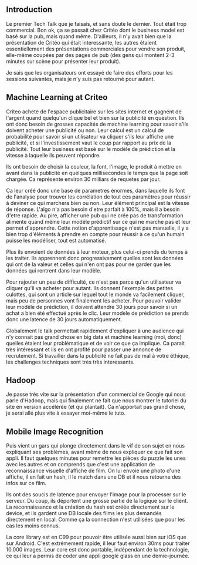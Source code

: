 ## Introduction

Le premier Tech Talk que je faisais, et sans doute le dernier. Tout était trop
commercial. Bon ok, ça se passait chez Critéo dont le business model est basé
sur la pub, mais quand même. D'ailleurs, il n'y avait bien que la présentation
de Critéo qui était interessante, les autres étaient essentiellement des
présentations commerciales pour vendre son produit, elle-même coupées par des
pages de pub (des gens qui montent 2-3 minutes sur scène pour présenter leur
produit).

Je sais que les organisateurs ont essayé de faire des efforts pour les sessions
suivantes, mais je n'y suis pas retourné pour autant.

## Machine Learning at Criteo

Criteo achete de l'espace publicitaire sur les sites internet et gagnent de
l'argent quand quelqu'un clique bel et bien sur la publicité en question. Ils
ont donc besoin de grosses capacités de machine learning pour savoir s'ils
doivent acheter une publicité ou non. Leur calcul est un calcul de probabilité
pour savoir si un utilisateur va cliquer s'ils leur affiche une publicité, et
si l'investissement vaut le coup par rapport au prix de la publicité. Tout leur
business est basé sur le modèle de prédiction et la vitesse à laquelle ils
peuvent répondre.

Ils ont besoin de choisir la couleur, la font, l'image, le produit à mettre en
avant dans la publicité en quelques millisecondes le temps que la page soit
chargée. Ca représente environ 30 milliars de requetes par jour.

Ca leur créé donc une base de parametres énormes, dans laquelle ils font de
l'analyse pour trouver les corrélation de tout ces paramètres pour réussir
à deviner ce qui marchera bien ou non. Leur élément principal est la vitesse de
réponse. L'algo n'a pas besoin d'etre parfait à 100%, mais il a besoin d'etre
rapide. Au pire, afficher une pub qui ne crée pas de transformation alimente
quand même leur modèle prédictif sur ce qui ne marche pas et leur permet
d'apprendre. Cette notion d'apprentissage n'est pas manuelle, il y a bien trop
d'éléments à prendre en compte pour réussir à ce qu'un humain puisse les
modéliser, tout est automatisé.

Plus ils envoient de données à leur moteur, plus celui-ci prends du temps à les
traiter. Ils apprennent donc progressivement quelles sont les données qui ont
de la valeur et celles qui n'en ont pas pour ne garder que les données qui
rentrent dans leur modèle.

Pour rajouter un peu de difficulté, ce n'est pas parce qu'un utilisateur va
cliquer qu'il va acheter pour autant. Ils donnent l'exemple des petites
culottes, qui sont un article sur lequel tout le monde va facilement cliquer,
mais peu de personnes vont finalement les acheter. Pour pouvoir valider leur
modèle de prédiction, il doivent attendre 30 jours pour savoir si un achat
a bien été effectué après le clic. Leur modèle de prédiction se prends donc une
latence de 30 jours automatiquement.

Globalement le talk permettait rapidement d'expliquer à une audience qui n'y
connait pas grand chose en big data et machine learning (moi, donc) quelles
étaient leur problématique et de voir ce que ça implique. Ca parait très
intéressant et ils en ont profité pour passer une annonce de recrutement. Si
travailler dans la publicité ne fait pas de mal à votre éthique, les challenges
techniques sont très très interessants.

## Hadoop

Je passe très vite sur la présentation d'un commercial de Google qui nous parle
d'Hadoop, mais qui finalement ne fait que nous montrer le tutoriel du site en
version accélérée (et qui plantait). Ca n'apportait pas grand chose, je serai
allé plus vite à essayer moi-même le tuto.

## Mobile Image Recognition

Puis vient un gars qui plonge directement dans le vif de son sujet en nous
expliquant ses problèmes, avant même de nous expliquer ce que fait son appli.
Il faut quelques minutes pour remettre les pièces du puzzle les unes avec les
autres et on comprends que c'est une application de reconnaissance visuelle
d'affiche de film. On lui envoie une photo d'une affiche, il en fait un hash,
il le match dans une DB et il nous retourne des infos sur ce film.

Ils ont des soucis de latence pour envoyer l'image pour la processer sur le
serveur. Du coup, ils déportent une grosse partie de la logique sur le client.
La reconnaissance et la création du hash est créée directement sur le device,
et ils gardent une DB locale des films les plus demandés directement en local.
Comme ça la connection n'est utilisées que pour les cas les moins connus.

La core library est en C99 pour pouvoir être utilisée aussi bien sur iOS que
sur Android. C'est extrémement rapide, il leur faut environ 30ms pour traiter
10.000 images. Leur core est donc portable, indépendant de la technologie, ce
qui leur a permis de coder une appli google glass en une demie-journée.

